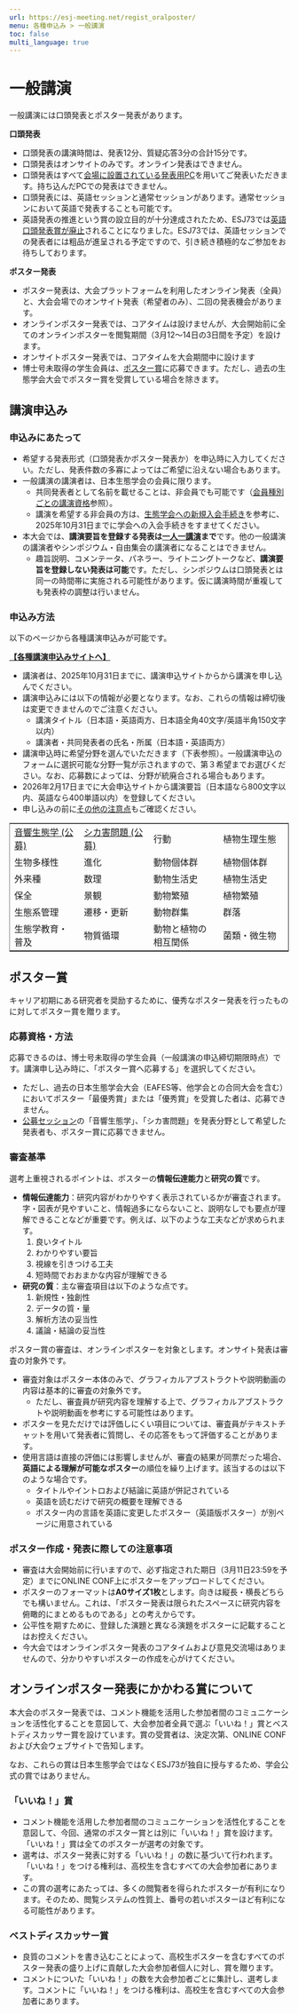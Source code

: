 ```yaml
---
url: https://esj-meeting.net/regist_oralposter/
menu: 各種申込み > 一般講演
toc: false
multi_language: true
---
```


# 一般講演

一般講演には口頭発表とポスター発表があります。

**口頭発表**

- 口頭発表の講演時間は、発表12分、質疑応答3分の合計15分です。
- 口頭発表はオンサイトのみです。オンライン発表はできません。
- 口頭発表はすべて[会場に設置されている発表用PC](presentation#共通の注意点)を用いてご発表いただきます。持ち込んだPCでの発表はできません。
- 口頭発表には、英語セッションと通常セッションがあります。通常セッションにおいて英語で発表することも可能です。
- 英語発表の推進という賞の設立目的が十分達成されたため、ESJ73では[英語口頭発表賞が廃止](/regist_oralposter#英語口頭発表賞の廃止について)されることになりました。ESJ73では、英語セッションでの発表者には粗品が進呈される予定ですので、引き続き積極的なご参加をお待ちしております。

**ポスター発表**

- ポスター発表は、大会プラットフォームを利用したオンライン発表（全員）と、大会会場でのオンサイト発表（希望者のみ）、二回の発表機会があります。
- オンラインポスター発表では、コアタイムは設けませんが、大会開始前に全てのオンラインポスターを閲覧期間（3月12～14日の3日間を予定）を設けます。
- オンサイトポスター発表では、コアタイムを大会期間中に設けます
- 博士号未取得の学生会員は、[ポスター賞](#ポスター賞)に応募できます。ただし、過去の生態学会大会でポスター賞を受賞している場合を除きます。

## 講演申込み

### 申込みにあたって

- 希望する発表形式（口頭発表かポスター発表か）を申込時に入力してください。ただし、発表件数の多寡によってはご希望に沿えない場合もあります。
- 一般講演の講演者は、日本生態学会の会員に限ります。
    - 共同発表者として名前を載せることは、非会員でも可能です（[会員種別ごとの講演資格](registinfo#会員種別ごとの講演資格)参照）。
    - 講演を希望する非会員の方は、[生態学会への新規入会手続き](registinfo#生態学会への新規入会手続き)を参考に、2025年10月31日までに学会への入会手続きをすませてください。
- 本大会では、**講演要旨を登録する発表は[一人一講演](registinfo#複数講演の制限)まで**です。他の一般講演の講演者やシンポジウム・自由集会の講演者になることはできません。
    - 趣旨説明、コメンテータ、パネラー、ライトニングトークなど、**講演要旨を登録しない発表は可能**です。ただし、シンポジウムは口頭発表とは同一の時間帯に実施される可能性があります。仮に講演時間が重複しても発表枠の調整は行いません。

### 申込み方法

以下のページから各種講演申込みが可能です。

**[【各種講演申込みサイトへ】](https://iap-jp.org/esj/conf/login.php)**

- 講演者は、2025年10月31日までに、講演申込サイトからから講演を申し込んでください。
- 講演申込みには以下の情報が必要となります。なお、これらの情報は締切後は変更できませんのでご注意ください。
    - 講演タイトル（日本語・英語両方、日本語全角40文字/英語半角150文字以内）
    - 講演者・共同発表者の氏名・所属（日本語・英語両方）
- 講演申込時に希望分野を選んでいただきます（下表参照）。一般講演申込のフォームに選択可能な分野一覧が示されますので、第３希望までお選びください。なお、応募数によっては、分野が統廃合される場合もあります。
- 2026年2月17日までに大会申込サイトから講演要旨（日本語なら800文字以内、英語なら400単語以内）を登録してください。
- 申し込みの前に[その他の注意点](registinfo#その他注意点)もご確認ください。

<table border rules="none">
<colgroup>
<col style="width: 25%" />
<col style="width: 25%" />
<col style="width: 25%" />
<col style="width: 25%" />
</colgroup>
<tbody>
<tr>
  <td><a href="sessions#公募セッション">音響生態学 (公募)</a></td>
  <td><a href="sessions#公募セッション">シカ害問題 (公募)</a></td>
  <td>行動</td>
  <td>植物生理生態</td>
</tr>
<tr>
  <td>生物多様性</td>
  <td>進化</td>
  <td>動物個体群</td>
  <td>植物個体群</td>
</tr>
<tr>
  <td>外来種</td>
  <td>数理</td>
  <td>動物生活史</td>
  <td>植物生活史</td>
</tr>
<tr>
  <td>保全</td>
  <td>景観</td>
  <td>動物繁殖</td>
  <td>植物繁殖</td>
</tr>
<tr>
  <td>生態系管理</td>
  <td>遷移・更新</td>
  <td>動物群集</td>
  <td>群落</td>
</tr>
<tr>
  <td>生態学教育・普及</td>
  <td>物質循環</td>
  <td>動物と植物の相互関係</td>
  <td>菌類・微生物</td>
</tr>
</tbody>
</table>

## ポスター賞

キャリア初期にある研究者を奨励するために、優秀なポスター発表を行ったものに対してポスター賞を贈ります。

### 応募資格・方法

応募できるのは、博士号未取得の学生会員（一般講演の申込締切期限時点）です。講演申し込み時に、「ポスター賞へ応募する」を選択してください。

- ただし、過去の日本生態学会大会（EAFES等、他学会との合同大会を含む）においてポスター「最優秀賞」または「優秀賞」を受賞した者は、応募できません。
- [公募セッション](sessions#公募セッション)の「音響生態学」、「シカ害問題」を発表分野として希望した発表者も、ポスター賞に応募できません。

### 審査基準

選考上重視されるポイントは、ポスターの**情報伝達能力**と**研究の質**です。

- **情報伝達能力**：研究内容がわかりやすく表示されているかが審査されます。字・図表が見やすいこと、情報過多にならないこと、説明なしでも要点が理解できることなどが重要です。例えば、以下のような工夫などが求められます。
    1. 良いタイトル
    2. わかりやすい要旨
    3. 視線を引きつける工夫
    4. 短時間でおおまかな内容が理解できる
- **研究の質**：主な審査項目は以下のような点です。
    1. 新規性・独創性
    2. データの質・量
    3. 解析方法の妥当性
    4. 議論・結論の妥当性

ポスター賞の審査は、オンラインポスターを対象とします。オンサイト発表は審査の対象外です。

- 審査対象はポスター本体のみで、グラフィカルアブストラクトや説明動画の内容は基本的に審査の対象外です。
    - ただし、審査員が研究内容を理解する上で、グラフィカルアブストラクトや説明動画を参考にする可能性はあります。
- ポスターを見ただけでは評価しにくい項目については、審査員がテキストチャットを用いて発表者に質問し、その応答をもって評価することがあります。
- 使用言語は直接の評価には影響しませんが、審査の結果が同票だった場合、**英語による理解が可能なポスター**の順位を繰り上げます。該当するのは以下のような場合です。
    - タイトルやイントロおよび結論に英語が併記されている
    - 英語を読むだけで研究の概要を理解できる
    - ポスター内の言語を英語に変更したポスター（英語版ポスター）が別ページに用意されている

### ポスター作成・発表に際しての注意事項

- 審査は大会開始前に行いますので、必ず指定された期日（3月11日23:59を予定）までにONLINE CONF上にポスターをアップロードしてください。
- ポスターのフォーマットは**A0サイズ1枚**とします。向きは縦長・横長どちらでも構いません。これは、「ポスター発表は限られたスペースに研究内容を俯瞰的にまとめるものである」との考えからです。
- 公平性を期すために、登録した演題と異なる演題をポスターに記載することはお控えください。
- 今大会ではオンラインポスター発表のコアタイムおよび意見交流場はありませんので、分かりやすいポスターの作成を心がけてください。


## オンラインポスター発表にかかわる賞について

本大会のポスター発表では、コメント機能を活用した参加者間のコミュニケーションを活性化することを意図して、大会参加者全員で選ぶ「いいね！」賞とベストディスカッサー賞を設けています。賞の受賞者は、決定次第、ONLINE CONFおよび大会ウェブサイトで告知します。

なお、これらの賞は日本生態学会ではなくESJ73が独自に授与するため、学会公式の賞ではありません。
<!-- #これらの賞の期限はいつまでにする？大会開始前までにするか、大会中まで含めるか… -->

### 「いいね！」賞

- コメント機能を活用した参加者間のコミュニケーションを活性化することを意図して、今回、通常のポスター賞とは別に「いいね！」賞を設けます。「いいね！」賞は全てのポスターが選考の対象です。
- 選考は、ポスター発表に対する「いいね！」の数に基づいて行われます。<!--#いいね！ボタンを押された数ではなく評価ボタンの数なので、誤解を与えるのを避けるためカッコ内を削除--><!-- 有効票として計上されるのは、そのポスター発表に対してコメントを残した方が投じた票に限られます。#要確認-->「いいね！」をつける権利は、高校生を含むすべての大会参加者にあります。
- この賞の選考にあたっては、多くの閲覧者を得られたポスターが有利になります。そのため、閲覧システムの性質上、番号の若いポスターほど有利になる可能性があります。<!--運営部会：事実だと思いますが、不公平な賞との印象を与えるため、記載しないほうが良いように感じました-->

### ベストディスカッサー賞

- 良質のコメントを書き込むことによって、高校生ポスターを含むすべてのポスター発表の盛り上げに貢献した大会参加者個人に対し、賞を贈ります。
- コメントについた「いいね！」の数を大会参加者ごとに集計し、選考します。コメントに「いいね！」をつける権利は、高校生を含むすべての大会参加者にあります。
